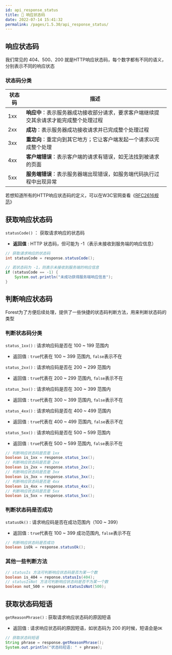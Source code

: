 ```yaml
---
id: api_response_status
title: 🦋 响应状态码
date: 2022-07-14 15:41:32
permalink: /pages/1.5.30/api_response_status/
---
```


## 响应状态码

我们常见的 404、500、200 就是HTTP响应状态码，每个数字都有不同的语义，分别表示不同的响应状态

### 状态码分类

| 状态码 | 描述                                                |
| ----- |---------------------------------------------------|
| 1xx | <b>响应中</b>：表⽰服务器成功接收部分请求，要求客户端继续提交其余请求才能完成整个处理过程 |
| 2xx | <b>成功</b>：表⽰服务器成功接收请求并已完成整个处理过程                  |
| 3xx | <b>重定向</b>：重定向到其它地方；它让客户端发起一个请求以完成整个处理           |
| 4xx | <b>客户端错误</b>：表示客户端的请求有错误，如⽆法找到被请求的页⾯             |
| 5xx | <b>服务端错误</b>：表示服务器端出现错误，如服务端代码执行过程中出现异常          |

若想知道所有的HTTP响应状态码的定义，可以在W3C官网查看《[RFC2616规范](https://www.w3.org/Protocols/rfc2616/rfc2616-sec6.html#sec6.1.1)》

## 获取响应状态码

`statusCode()` ： 获取请求响应的状态码
 
- <b>返回值</b> : HTTP 状态码，但可能为 -1（表示未接收到服务端的响应信息）


```java
// 获取请求响应的状态码
int statusCode = response.statusCode();

// 若状态码为 -1，则表示未接收到服务端的响应信息
if (statusCode == -1) {
    System.out.println("未成功获得服务端响应信息");
}
```

## 判断响应状态码

Forest为了方便后续处理，提供了一些快捷的状态码判断方法，用来判断状态码的类型

### 判断状态码分类

`status_1xx()` : 请求响应码是否在 100 ~ 199 范围内
 
- 返回值 : `true`代表在 100 ~ 399 范围内, `false`表示不在

`status_2xx()` : 请求响应码是否在 200 ~ 299 范围内

- 返回值 : `true`代表在 200 ~ 299 范围内, `false`表示不在

`status_3xx()` : 请求响应码是否在 300 ~ 399 范围内

- 返回值 : `true`代表在 300 ~ 399 范围内, `false`表示不在
 
`status_4xx()` : 请求响应码是否在 400 ~ 499 范围内

- 返回值 : `true`代表在 400 ~ 499 范围内, `false`表示不在

`status_5xx()` : 请求响应码是否在 500 ~ 599 范围内

- 返回值 : `true`代表在 500 ~ 599 范围内, `false`表示不在

```java
// 判断响应状态码是否是 1xx
boolean is_1xx = response.status_1xx();
// 判断响应状态码是否是 2xx
boolean is_2xx = response.status_2xx();
// 判断响应状态码是否是 3xx
boolean is_3xx = response.status_3xx();
// 判断响应状态码是否是 4xx
boolean is_4xx = response.status_4xx();
// 判断响应状态码是否是 5xx
boolean is_5xx = response.status_5xx();
```

### 判断状态码是否成功

`statusOk()` : 请求响应码是否在成功范围内（100 ~ 399）

- 返回值 : `true`代表在 100 ~ 399 成功范围内, `false`表示不在

```java
// 判断响应状态码是否成功
boolean isOk = response.statusOk();
```

### 其他一些判断方法

```java
// statusIs 方法可判断响应状态码是否为某一个数
boolean is_404 = reponse.statusIs(404);
// statusIsNot 方法可判断响应状态码是否不为某一个数
boolean not_500 = response.statusIsNot(500);
```


## 获取状态码短语

`getReasonPhrase()` : 获取请求响应状态码的原因短语

- 返回值 : 请求响应状态码的原因短语，如状态码为 200 的时候，短语会是`OK`

```java
// 获取状态码短语
String phrase = response.getReasonPhrase();
System.out.println("状态码短语: " + phrase);
```
